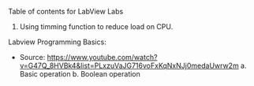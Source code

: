 Table of contents for LabView Labs
  1. Using timming function to reduce load on CPU.


Labview Programming Basics:
  - Source: https://www.youtube.com/watch?v=G47Q_8HVBk4&list=PLxzuVaJG716voFxKqNxNJj0medaUwrw2m
          a. Basic operation
          b. Boolean operation
